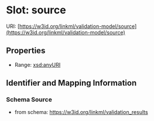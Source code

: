 # Slot: source

URI: [https://w3id.org/linkml/validation-model/source](https://w3id.org/linkml/validation-model/source)



<!-- no inheritance hierarchy -->


## Properties

 * Range: [xsd:anyURI](http://www.w3.org/2001/XMLSchema#anyURI)



## Identifier and Mapping Information







### Schema Source


* from schema: https://w3id.org/linkml/validation_results



